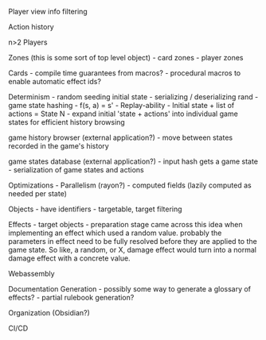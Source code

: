 Player view info filtering

Action history

n>2 Players

Zones (this is some sort of top level object)
    - card zones
    - player zones

Cards
    - compile time guarantees from macros?
    - procedural macros to enable automatic effect ids?

Determinism
    - random seeding initial state
    - serializing / deserializing rand
    - game state hashing
    - f(s, a) = s'
    - Replay-ability
        - Initial state + list of actions = State N
        - expand initial 'state + actions' into individual game states for efficient history browsing

game history browser (external application?)
    - move between states recorded in the game's history

game states database (external application?)
    - input hash gets a game state
    - serialization of game states and actions

Optimizations
    - Parallelism (rayon?)
    - computed fields (lazily computed as needed per state)

Objects
    - have identifiers
    - targetable, target filtering

Effects
    - target objects
    - preparation stage
        came across this idea when implementing an effect which used a random value.
        probably the parameters in effect need to be fully resolved before they are applied to the game state.
        So like, a random, or X, damage effect would turn into a normal damage effect with a concrete value.

Webassembly

Documentation Generation
    - possibly some way to generate a glossary of effects?
    - partial rulebook generation?

Organization (Obsidian?)

CI/CD
